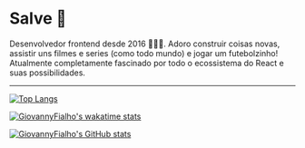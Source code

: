 # Salve 🚀

Desenvolvedor frontend desde 2016 👨🏻‍💻. Adoro construir coisas novas, assistir uns filmes e series (como todo mundo) e jogar um futebolzinho! Atualmente completamente fascinado por todo o ecossistema do React e suas possibilidades.
____

[![Top Langs](https://github-readme-stats.vercel.app/api/top-langs/?username=GiovannyFialho&layout=compact&theme=radical)](https://github.com/anuraghazra/github-readme-stats)

[![GiovannyFialho's wakatime stats](https://github-readme-stats.vercel.app/api/wakatime?username=GiovannyFialho&theme=radical)](https://github.com/anuraghazra/github-readme-stats)

[![GiovannyFialho's GitHub stats](https://github-readme-stats.vercel.app/api?username=GiovannyFialho&theme=radical&show_icons=true)](https://github.com/anuraghazra/github-readme-stats)
